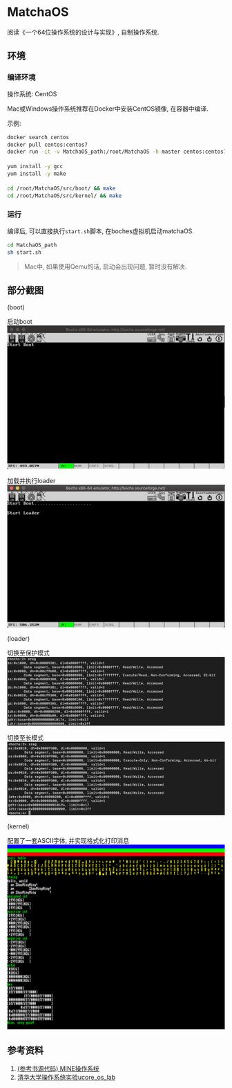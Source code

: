 # MatchaOS
阅读《一个64位操作系统的设计与实现》, 自制操作系统. 

## 环境
### 编译环境

操作系统: CentOS

Mac或Windows操作系统推荐在Docker中安装CentOS镜像, 在容器中编译.

示例:
```bash
docker search centos
docker pull centos:centos7
docker run -it -v MatchaOS_path:/root/MatchaOS -h master centos:centos7 /bin/bash

yum install -y gcc
yum install -y make

cd /root/MatchaOS/src/boot/ && make
cd /root/MatchaOS/src/kernel/ && make
```

### 运行
编译后, 可以直接执行`start.sh`脚本, 在boches虚拟机启动matchaOS.
```bash
cd MatchaOS_path
sh start.sh
```

> Mac中, 如果使用Qemu的话, 启动会出现问题, 暂时没有解决.

## 部分截图
(boot)

启动boot
![boot](doc/image/boot.png)

加载并执行loader
![loader](doc/image/load_loader.png)

(loader)

切换至保护模式
![switch_to_protect_mode](doc/image/switch_to_protect_mode.png)

切换至长模式
![switch_to_long_mode](doc/image/switch_to_long_mode.png)

(kernel)

配置了一套ASCII字体, 并实现格式化打印消息
![format_print_message](doc/image/print.png)   

## 参考资料
1. [(参考书源代码) MINE操作系统](https://gitee.com/MINEOS_admin)
2. [清华大学操作系统实验ucore_os_lab](https://github.com/chyyuu/ucore_os_lab)
